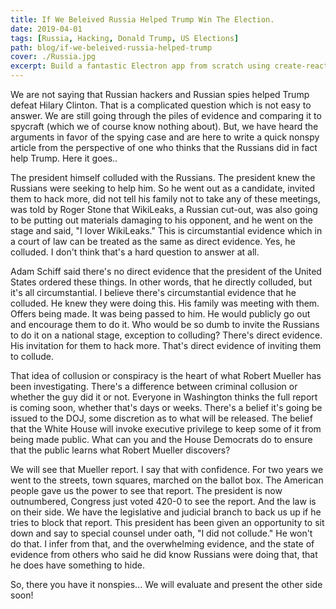 ```yaml
---
title: If We Beleived Russia Helped Trump Win The Election.
date: 2019-04-01
tags: [Russia, Hacking, Donald Trump, US Elections]
path: blog/if-we-beleived-russia-helped-trump
cover: ./Russia.jpg
excerpt: Build a fantastic Electron app from scratch using create-react-app.
---
```

We are not saying that Russian hackers and Russian spies helped Trump defeat Hilary Clinton.  That is a complicated question which is not easy to answer.  We are still going through the piles of evidence and comparing it to spycraft (which we of course know nothing about). But, we have heard the arguments in favor of the spying case and are here to write a quick nonspy article from the perspective of one who thinks that the Russians did in fact help Trump.  Here it goes..

The president himself colluded with the Russians.  The president knew the Russians were seeking to help him. So he went out as a candidate, invited them to hack more, did not tell his family not to take any of these meetings, was told by Roger Stone that WikiLeaks, a Russian cut-out, was also going to be putting out materials damaging to his opponent, and he went on the stage and said, "I lover WikiLeaks." This is circumstantial evidence which in a court of law can be treated as the same as direct evidence. Yes, he colluded. I don't think that's a hard question to answer at all. 

Adam Schiff said there's no direct evidence that the president of the United States ordered these things. In other words, that he directly colluded, but it's all circumstantial. I believe there's circumstantial evidence that he colluded. He knew they were doing this. His family was meeting with them. Offers being made. It was being passed to him. He would publicly go out and encourage them to do it. Who would be so dumb to invite the Russians to do it on a national stage, exception to colluding? There's direct evidence. His invitation for them to hack more. That's direct evidence of inviting them to collude.

That idea of collusion or conspiracy is the heart of what Robert Mueller has been investigating. There's a difference between criminal collusion or whether the guy did it or not.  Everyone in Washington thinks the full report is coming soon, whether that's days or weeks. There's a belief it's going be issued to the DOJ, some discretion as to what will be released. The belief that the White House will invoke executive privilege to keep some of it from being made public. What can you and the House Democrats do to ensure that the public learns what Robert Mueller discovers?

We will see that Mueller report. I say that with confidence. For two years we went to the streets, town squares, marched on the ballot box. The American people gave us the power to see that report. The president is now outnumbered, Congress just voted 420-0 to see the report. And the law is on their side. We have the legislative and judicial branch to back us up if he tries to block that report.  This president has been given an opportunity to sit down and say to special counsel under oath, "I did not collude." He won't do that. I infer from that, and the overwhelming evidence, and the state of evidence from others who said he did know Russians were doing that, that he does have something to hide.

So, there you have it nonspies... We will evaluate and present the other side soon!